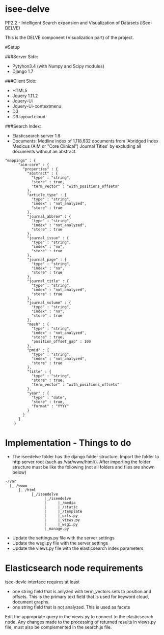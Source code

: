 # isee-delve
PP2.2 - Intelligent Search expansion and Visualization of Datasets (iSee-DELVE)

This is the DELVE component (Visualization part) of the project.

#Setup

###Server Side:
- Pytyhon3.4 (with Numpy and Scipy modules)
- Django 1.7

###Client Side:
- HTML5
- Jquery 1.11.2
- Jquery-Ui
- Jquery-Ui-contextmenu
- D3
- D3.layoud.cloud

###Search Index:
- Elasticsearch server 1.6
- Documents: Medline index of 1,118,632 documents from 'Abridged Index Medicus (AIM or "Core Clinical") Journal Titles' by excluding all documents without an abstract.
```
"mappings" : {
      "aim-core" : {
        "properties" : {
          "abstract" : {
            "type" : "string",
            "store" : true,
            "term_vector" : "with_positions_offsets"
          },
          "article_type" : {
            "type" : "string",
            "index" : "not_analyzed",
            "store" : true
          },
          "journal_abbrev" : {
            "type" : "string",
            "index" : "not_analyzed",
            "store" : true
          },
          "journal_issue" : {
            "type" : "string",
            "index" : "no",
            "store" : true
          },
          "journal_page" : {
            "type" : "string",
            "index" : "no",
            "store" : true
          },
          "journal_title" : {
            "type" : "string",
            "index" : "not_analyzed",
            "store" : true
          },
          "journal_volume" : {
            "type" : "string",
            "index" : "no",
            "store" : true
          },
          "mesh" : {
            "type" : "string",
            "index" : "not_analyzed",
            "store" : true,
            "position_offset_gap" : 100
          },
          "pmid" : {
            "type" : "string",
            "index" : "not_analyzed",
            "store" : true
          },
          "title" : {
            "type" : "string",
            "store" : true,
            "term_vector" : "with_positions_offsets"
          },
          "year" : {
            "type" : "date",
            "store" : true,
            "format" : "YYYY"
          }
        }
      }
    }
```
# Implementation - Things to do

- The iseedelve folder has the django folder structure. Import the folder to http server root (such as /var/www/html/). After importing the folder structure must be like the following (not all folders and files are shown below)
```
-/var
  |_ /wwww
      |_ /html
            |_/iseedelve
                  |_/iseedelve
                  |     |_/media
                  |     |_/static
                  |     |_/template
                  |     |_urls.py
                  |     |_views.py
                  |     |_wsgi.py
                  |_manage.py
```
- Update the settings.py file with the server settings
- Update the wsgi.py file with the server settings
- Update the views.py file with the elasticsearch index parameters

# Elasticsearch node requirements

isee-devle interface requires at least
- one string field that is anlyzed with term_vectors sets to position and offsets. This is the primary text field that is used for keyword cloud, document graphs.
- one string field that is not analyzed. This is used as facets

Edit the appropriate query in the views.py to connect to the elasticsearch node. Any changes made to the processing of returned results in views.py file, must also be complemented in the search.js file.
